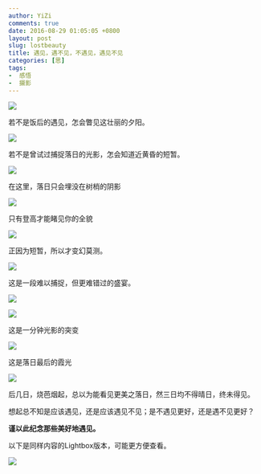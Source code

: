 ```yaml
---
author: YiZi
comments: true
date: 2016-08-29 01:05:05 +0800
layout: post
slug: lostbeauty
title: 遇见，遇不见，不遇见，遇见不见
categories: [思]
tags:
-  感悟
-  摄影
---
```


![](/public/images/sunset/0.jpg)

若不是饭后的遇见，怎会瞥见这壮丽的夕阳。

![](/public/images/sunset/2.jpg)

若不是曾试过捕捉落日的光影，怎会知道近黄昏的短暂。

![](/public/images/sunset/3.jpg)

在这里，落日只会埋没在树梢的阴影

![](/public/images/sunset/4.jpg)

只有登高才能睹见你的全貌

![](/public/images/sunset/5.jpg)

正因为短暂，所以才变幻莫测。

![](/public/images/sunset/6.jpg)

这是一段难以捕捉，但更难错过的盛宴。

![](/public/images/sunset/1.jpg)

![](/public/images/sunset/7.jpg)

这是一分钟光影的突变

![](/public/images/sunset/8.jpg)

这是落日最后的霞光

![](/public/images/sunset/9.jpg)

后几日，烧芭烟起，总以为能看见更美之落日，然三日均不得晴日，终未得见。

想起总不知是应该遇见，还是应该遇见不见；是不遇见更好，还是遇不见更好？


**谨以此纪念那些美好地遇见。**


以下是同样内容的Lightbox版本，可能更方便查看。

<a href="/public/images/sunset/0.jpg" data-lightbox="lostbeauty" data-title="若不是饭后的遇见，怎会瞥见这壮丽的夕阳。"><img src="/public/images/sunset/0.jpg" /></a>

<a href="/public/images/sunset/2.jpg" data-lightbox="lostbeauty" data-title="若不是曾试过捕捉落日的光影，怎会知道近黄昏的短暂。"></a>

<a href="/public/images/sunset/3.jpg" data-lightbox="lostbeauty" data-title="在这里，落日只会埋没在树梢的阴影"></a>

<a href="/public/images/sunset/4.jpg" data-lightbox="lostbeauty" data-title="只有登高才能睹见你的全貌"></a>

<a href="/public/images/sunset/5.jpg" data-lightbox="lostbeauty" data-title="正因为短暂，所以才变幻莫测。"></a>

<a href="/public/images/sunset/6.jpg" data-lightbox="lostbeauty" data-title="这是一段难以捕捉，但更难错过的盛宴。"></a>

<a href="/public/images/sunset/1.jpg" data-lightbox="lostbeauty" data-title="这是一分钟光影的突变（一）"></a>
<a href="/public/images/sunset/7.jpg" data-lightbox="lostbeauty" data-title="这是一分钟光影的突变（二）"></a>

<a href="/public/images/sunset/8.jpg" data-lightbox="lostbeauty" data-title="这是落日最后的霞光"></a>

<a href="/public/images/sunset/9.jpg" data-lightbox="lostbeauty" data-title="后几日，烧芭烟起，总以为能看见更美之落日，然三日均不得晴日，终未得见。<br>想起总不知是应该遇见，还是应该遇见不见；是不遇见更好，还是遇不见更好？"></a>

<a href="/public/images/sunset/10.png" data-lightbox="lostbeauty" data-title="END"></a>





